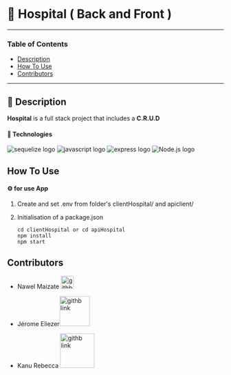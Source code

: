 # 🚀 Hospital ( Back and Front ) 

---

### Table of Contents

- [Description](#description)
- [How To Use](#how-to-use)
- [Contributors](#contributors)

---

## 📖 Description

**Hospital**  is a full stack project that includes a **C.R.U.D** 

#### 🔬 Technologies

<div>
    <img src="https://img.shields.io/badge/Sequelize-52B0E7?style=for-the-badge&logo=Sequelize&logoColor=white" alt="sequelize logo">
    <img src="https://img.shields.io/badge/JavaScript-323330?style=for-the-badge&logo=javascript&logoColor=F7DF1E" alt="javascript logo"/>
    <img src="https://img.shields.io/badge/Express.js-000000?style=for-the-badge&logo=express&logoColor=white" alt="express logo"/>
    <img src="https://img.shields.io/badge/Node.js-339933?style=for-the-badge&logo=nodedotjs&logoColor=white" alt="Node.js logo"/>
  
</div>

## How To Use

#### ⚙️ for use App

1.  Create  and set .env from  folder's clientHospital/ and apiclient/

2.  Initialisation of a package.json

        cd clientHospital or cd apiHospital
        npm install
        npm start



## Contributors

- <spam>Nawel Maizate</spam> [<img alt="githb link" width="30px" src="https://octodex.github.com/images/visionary.jpg"/>][nawal] 

- <spam>Jérome Eliezer</spam>[<img alt="githb link" width="70px" src="https://octodex.github.com/images/red-polo.png"/>][jérôme]

- <spam>Kanu Rebecca</spam> [<img alt="githb link" width="80px" src="https://octodex.github.com/images/boxertocat_octodex.jpg"/>][rebecca]

<br />
<br />

[nawal]: https://github.com/nawalpro
[jérôme]: https://github.com/jeromeEliezer
[rebecca]: https://github.com/RebeccaRamalho

